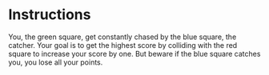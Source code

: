 # Instructions
You, the green square, get constantly chased by the blue square, the catcher. Your goal is to get the highest score by colliding with the red square to increase your score by one. But beware if the blue square catches you, you lose all your points.